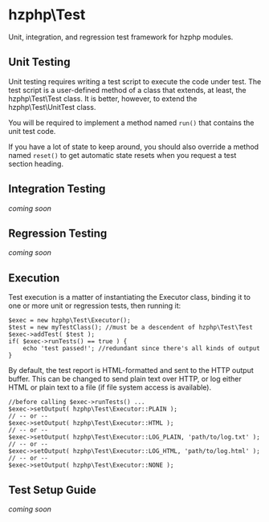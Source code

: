 hzphp\Test
==========

Unit, integration, and regression test framework for hzphp modules.

Unit Testing
------------

Unit testing requires writing a test script to execute the code under test.
The test script is a user-defined method of a class that extends, at least,
the hzphp\Test\Test class.  It is better, however, to extend the
hzphp\Test\UnitTest class.

You will be required to implement a method named `run()` that contains the
unit test code.

If you have a lot of state to keep around, you should also override a method
named `reset()` to get automatic state resets when you request a test section
heading.

Integration Testing
-------------------

_coming soon_

Regression Testing
------------------

_coming soon_

Execution
---------

Test execution is a matter of instantiating the Executor class, binding it
to one or more unit or regression tests, then running it:

    $exec = new hzphp\Test\Executor();
    $test = new myTestClass(); //must be a descendent of hzphp\Test\Test
    $exec->addTest( $test );
    if( $exec->runTests() == true ) {
        echo 'test passed!'; //redundant since there's all kinds of output
    }

By default, the test report is HTML-formatted and sent to the HTTP output
buffer.  This can be changed to send plain text over HTTP, or log either HTML
or plain text to a file (if file system access is available).

    //before calling $exec->runTests() ...
    $exec->setOutput( hzphp\Test\Executor::PLAIN );
    // -- or --
    $exec->setOutput( hzphp\Test\Executor::HTML );
    // -- or --
    $exec->setOutput( hzphp\Test\Executor::LOG_PLAIN, 'path/to/log.txt' );
    // -- or --
    $exec->setOutput( hzphp\Test\Executor::LOG_HTML, 'path/to/log.html' );
    // -- or --
    $exec->setOutput( hzphp\Test\Executor::NONE );

Test Setup Guide
----------------

_coming soon_
